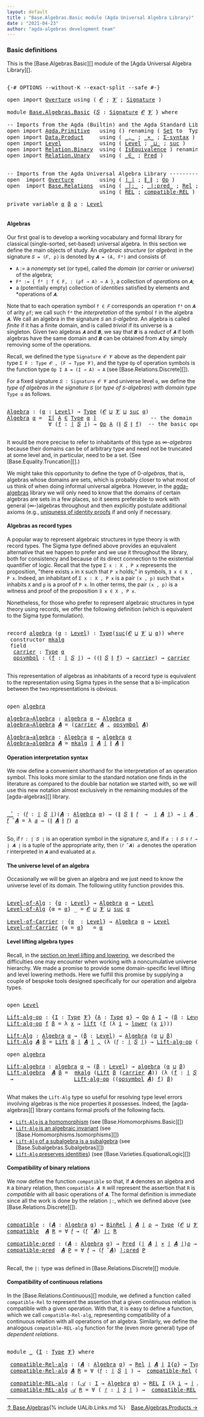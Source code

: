 ```yaml
---
layout: default
title : "Base.Algebras.Basic module (Agda Universal Algebra Library)"
date : "2021-04-23"
author: "agda-algebras development team"
---
```


### <a id="basic-definitions">Basic definitions</a>

This is the [Base.Algebras.Basic][] module of the [Agda Universal Algebra Library][].

<pre class="Agda">

<a id="311" class="Symbol">{-#</a> <a id="315" class="Keyword">OPTIONS</a> <a id="323" class="Pragma">--without-K</a> <a id="335" class="Pragma">--exact-split</a> <a id="349" class="Pragma">--safe</a> <a id="356" class="Symbol">#-}</a>

<a id="361" class="Keyword">open</a> <a id="366" class="Keyword">import</a> <a id="373" href="Overture.html" class="Module">Overture</a> <a id="382" class="Keyword">using</a> <a id="388" class="Symbol">(</a> <a id="390" href="Overture.Signatures.html#648" class="Generalizable">𝓞</a> <a id="392" class="Symbol">;</a> <a id="394" href="Overture.Signatures.html#650" class="Generalizable">𝓥</a> <a id="396" class="Symbol">;</a> <a id="398" href="Overture.Signatures.html#3291" class="Function">Signature</a> <a id="408" class="Symbol">)</a>

<a id="411" class="Keyword">module</a> <a id="418" href="Base.Algebras.Basic.html" class="Module">Base.Algebras.Basic</a> <a id="438" class="Symbol">{</a><a id="439" href="Base.Algebras.Basic.html#439" class="Bound">𝑆</a> <a id="441" class="Symbol">:</a> <a id="443" href="Overture.Signatures.html#3291" class="Function">Signature</a> <a id="453" href="Overture.Signatures.html#648" class="Generalizable">𝓞</a> <a id="455" href="Overture.Signatures.html#650" class="Generalizable">𝓥</a> <a id="457" class="Symbol">}</a> <a id="459" class="Keyword">where</a>

<a id="466" class="Comment">-- Imports from the Agda (Builtin) and the Agda Standard Library --------------</a>
<a id="546" class="Keyword">open</a> <a id="551" class="Keyword">import</a> <a id="558" href="Agda.Primitive.html" class="Module">Agda.Primitive</a>   <a id="575" class="Keyword">using</a> <a id="581" class="Symbol">()</a> <a id="584" class="Keyword">renaming</a> <a id="593" class="Symbol">(</a> <a id="595" href="Agda.Primitive.html#326" class="Primitive">Set</a> <a id="599" class="Symbol">to</a>  <a id="603" class="Primitive">Type</a> <a id="608" class="Symbol">;</a> <a id="610" href="Agda.Primitive.html#764" class="Primitive">lzero</a> <a id="616" class="Symbol">to</a> <a id="619" class="Primitive">ℓ₀</a> <a id="622" class="Symbol">)</a>
<a id="624" class="Keyword">open</a> <a id="629" class="Keyword">import</a> <a id="636" href="Data.Product.html" class="Module">Data.Product</a>     <a id="653" class="Keyword">using</a> <a id="659" class="Symbol">(</a> <a id="661" href="Agda.Builtin.Sigma.html#236" class="InductiveConstructor Operator">_,_</a> <a id="665" class="Symbol">;</a> <a id="667" href="Data.Product.html#1167" class="Function Operator">_×_</a> <a id="671" class="Symbol">;</a> <a id="673" href="Data.Product.html#916" class="Function">Σ-syntax</a> <a id="682" class="Symbol">)</a>
<a id="684" class="Keyword">open</a> <a id="689" class="Keyword">import</a> <a id="696" href="Level.html" class="Module">Level</a>            <a id="713" class="Keyword">using</a> <a id="719" class="Symbol">(</a> <a id="721" href="Agda.Primitive.html#597" class="Postulate">Level</a> <a id="727" class="Symbol">;</a> <a id="729" href="Agda.Primitive.html#810" class="Primitive Operator">_⊔_</a> <a id="733" class="Symbol">;</a> <a id="735" href="Agda.Primitive.html#780" class="Primitive">suc</a> <a id="739" class="Symbol">)</a>
<a id="741" class="Keyword">open</a> <a id="746" class="Keyword">import</a> <a id="753" href="Relation.Binary.html" class="Module">Relation.Binary</a>  <a id="770" class="Keyword">using</a> <a id="776" class="Symbol">(</a> <a id="778" href="Relation.Binary.Structures.html#1522" class="Record">IsEquivalence</a> <a id="792" class="Symbol">)</a> <a id="794" class="Keyword">renaming</a> <a id="803" class="Symbol">(</a> <a id="805" href="Relation.Binary.Core.html#882" class="Function">Rel</a> <a id="809" class="Symbol">to</a> <a id="812" class="Function">BinRel</a> <a id="819" class="Symbol">)</a>
<a id="821" class="Keyword">open</a> <a id="826" class="Keyword">import</a> <a id="833" href="Relation.Unary.html" class="Module">Relation.Unary</a>   <a id="850" class="Keyword">using</a> <a id="856" class="Symbol">(</a> <a id="858" href="Relation.Unary.html#1523" class="Function Operator">_∈_</a> <a id="862" class="Symbol">;</a> <a id="864" href="Relation.Unary.html#1101" class="Function">Pred</a> <a id="869" class="Symbol">)</a>


<a id="873" class="Comment">-- Imports from the Agda Universal Algebra Library ----------------------------</a>
<a id="953" class="Keyword">open</a>  <a id="959" class="Keyword">import</a> <a id="966" href="Overture.html" class="Module">Overture</a>        <a id="982" class="Keyword">using</a> <a id="988" class="Symbol">(</a> <a id="990" href="Overture.Basic.html#4326" class="Function Operator">∣_∣</a> <a id="994" class="Symbol">;</a> <a id="996" href="Overture.Basic.html#4364" class="Function Operator">∥_∥</a> <a id="1000" class="Symbol">;</a> <a id="1002" href="Overture.Operations.html#1235" class="Function">Op</a> <a id="1005" class="Symbol">)</a>
<a id="1007" class="Keyword">open</a>  <a id="1013" class="Keyword">import</a> <a id="1020" href="Base.Relations.html" class="Module">Base.Relations</a>  <a id="1036" class="Keyword">using</a> <a id="1042" class="Symbol">(</a> <a id="1044" href="Base.Relations.Discrete.html#6749" class="Function Operator">_|:_</a> <a id="1049" class="Symbol">;</a> <a id="1051" href="Base.Relations.Discrete.html#7065" class="Function Operator">_|:pred_</a> <a id="1060" class="Symbol">;</a> <a id="1062" href="Base.Relations.Continuous.html#4452" class="Function">Rel</a> <a id="1066" class="Symbol">;</a> <a id="1068" href="Base.Relations.Continuous.html#5599" class="Function">compatible-Rel</a> <a id="1083" class="Symbol">)</a>
                             <a id="1114" class="Keyword">using</a> <a id="1120" class="Symbol">(</a> <a id="1122" href="Base.Relations.Continuous.html#4769" class="Function">REL</a> <a id="1126" class="Symbol">;</a> <a id="1128" href="Base.Relations.Continuous.html#6313" class="Function">compatible-REL</a> <a id="1143" class="Symbol">)</a>

<a id="1146" class="Keyword">private</a> <a id="1154" class="Keyword">variable</a> <a id="1163" href="Base.Algebras.Basic.html#1163" class="Generalizable">α</a> <a id="1165" href="Base.Algebras.Basic.html#1165" class="Generalizable">β</a> <a id="1167" href="Base.Algebras.Basic.html#1167" class="Generalizable">ρ</a> <a id="1169" class="Symbol">:</a> <a id="1171" href="Agda.Primitive.html#597" class="Postulate">Level</a>

</pre>


#### <a id="algebras">Algebras</a>

Our first goal is to develop a working vocabulary and formal library for classical
(single-sorted, set-based) universal algebra.  In this section we define the main
objects of study.  An *algebraic structure* (or *algebra*) in the signature
`𝑆 = (𝐹, ρ)` is denoted by `𝑨 = (A, Fᴬ)` and consists of

*  `A` := a *nonempty* set (or type), called the *domain* (or *carrier* or
   *universe*) of the algebra;
*  `Fᴬ := { fᴬ ∣ f ∈ F, : (ρf → A) → A }`, a collection of *operations* on `𝑨`;
*  a (potentially empty) collection of *identities* satisfied by elements and
   *operations of `𝑨`.

Note that to each operation symbol `f ∈ 𝐹` corresponds an operation
`fᴬ` on `𝑨` of arity `ρf`; we call such `fᴬ` the *interpretation* of the symbol
`f` in the algebra `𝑨`. We call an algebra in the signature `𝑆` an `𝑆`-*algebra*.
An algebra is called *finite* if it has a finite domain, and is called *trivial*
if its universe is a singleton.  Given two algebras `𝑨` and `𝑩`, we say that `𝑩`
is a *reduct* of `𝑨` if both algebras have the same domain and `𝑩` can be obtained
from `𝑨` by simply removing some of the operations.

Recall, we defined the type `Signature 𝓞 𝓥` above as the dependent pair type
`Σ F ꞉ Type 𝓞 , (F → Type 𝓥)`, and the type `Op` of operation symbols is the
function type `Op I A = (I → A) → A` (see [Base.Relations.Discrete][]).

For a fixed signature `𝑆 : Signature 𝓞 𝓥` and universe level `α`, we define the
*type of algebras in the signature* `𝑆` (or *type of* `𝑆`-*algebras*) *with domain
type* `Type α` as follows.

<pre class="Agda">

<a id="Algebra"></a><a id="2774" href="Base.Algebras.Basic.html#2774" class="Function">Algebra</a> <a id="2782" class="Symbol">:</a> <a id="2784" class="Symbol">(</a><a id="2785" href="Base.Algebras.Basic.html#2785" class="Bound">α</a> <a id="2787" class="Symbol">:</a> <a id="2789" href="Agda.Primitive.html#597" class="Postulate">Level</a><a id="2794" class="Symbol">)</a> <a id="2796" class="Symbol">→</a> <a id="2798" href="Base.Algebras.Basic.html#603" class="Primitive">Type</a> <a id="2803" class="Symbol">(</a><a id="2804" href="Base.Algebras.Basic.html#453" class="Bound">𝓞</a> <a id="2806" href="Agda.Primitive.html#810" class="Primitive Operator">⊔</a> <a id="2808" href="Base.Algebras.Basic.html#455" class="Bound">𝓥</a> <a id="2810" href="Agda.Primitive.html#810" class="Primitive Operator">⊔</a> <a id="2812" href="Agda.Primitive.html#780" class="Primitive">suc</a> <a id="2816" href="Base.Algebras.Basic.html#2785" class="Bound">α</a><a id="2817" class="Symbol">)</a>
<a id="2819" href="Base.Algebras.Basic.html#2774" class="Function">Algebra</a> <a id="2827" href="Base.Algebras.Basic.html#2827" class="Bound">α</a> <a id="2829" class="Symbol">=</a>  <a id="2832" href="Data.Product.html#916" class="Function">Σ[</a> <a id="2835" href="Base.Algebras.Basic.html#2835" class="Bound">A</a> <a id="2837" href="Data.Product.html#916" class="Function">∈</a> <a id="2839" href="Base.Algebras.Basic.html#603" class="Primitive">Type</a> <a id="2844" href="Base.Algebras.Basic.html#2827" class="Bound">α</a> <a id="2846" href="Data.Product.html#916" class="Function">]</a>                 <a id="2864" class="Comment">-- the domain</a>
             <a id="2891" class="Symbol">∀</a> <a id="2893" class="Symbol">(</a><a id="2894" href="Base.Algebras.Basic.html#2894" class="Bound">f</a> <a id="2896" class="Symbol">:</a> <a id="2898" href="Overture.Basic.html#4326" class="Function Operator">∣</a> <a id="2900" href="Base.Algebras.Basic.html#439" class="Bound">𝑆</a> <a id="2902" href="Overture.Basic.html#4326" class="Function Operator">∣</a><a id="2903" class="Symbol">)</a> <a id="2905" class="Symbol">→</a> <a id="2907" href="Overture.Operations.html#1235" class="Function">Op</a> <a id="2910" href="Base.Algebras.Basic.html#2835" class="Bound">A</a> <a id="2912" class="Symbol">(</a><a id="2913" href="Overture.Basic.html#4364" class="Function Operator">∥</a> <a id="2915" href="Base.Algebras.Basic.html#439" class="Bound">𝑆</a> <a id="2917" href="Overture.Basic.html#4364" class="Function Operator">∥</a> <a id="2919" href="Base.Algebras.Basic.html#2894" class="Bound">f</a><a id="2920" class="Symbol">)</a>  <a id="2923" class="Comment">-- the basic operations</a>

</pre>

It would be more precise to refer to inhabitants of this type as ∞-*algebras*
because their domains can be of arbitrary type and need not be truncated at some
level and, in particular, need to be a set. (See [Base.Equality.Truncation][].)

We might take this opportunity to define the type of 0-*algebras*, that is,
algebras whose domains are sets, which is probably closer to what most of us think
of when doing informal universal algebra.  However, in the
[agda-algebras](https://github.com/ualib/agda-algebras) library we will only need
to know that the domains of certain algebras are sets in a few places, so it seems
preferable to work with general (∞-)algebras throughout and then explicitly
postulate additional axioms (e.g., [uniquness of identity
proofs](https://ualib.github.io/agda-algebras/Equality.Truncation.html#uniqueness-of-identity-proofs)
if and only if necessary.


#### <a id="algebras-as-record-types">Algebras as record types</a>

A popular way to represent algebraic structures in type theory is with record
types.  The Sigma type defined above provides an equivalent alternative that we
happen to prefer and we use it throughout the library, both for consistency and
because of its direct connection to the existential quantifier of logic. Recall
that the type `Σ x ꞉ X , P x` represents the proposition, "there exists `x` in `X`
such that `P x` holds;" in symbols, `∃ x ∈ X , P x`.  Indeed, an inhabitant of `Σ
x ꞉ X , P x` is a pair `(x , p)` such that `x` inhabits `X` and `p` is a proof of
`P x`. In other terms, the pair `(x , p)` is a witness and proof of the
proposition `∃ x ∈ X , P x`.

Nonetheless, for those who prefer to represent algebraic structures in type theory
using records, we offer the following definition (which is equivalent to the Sigma
type formulation).

<pre class="Agda">

<a id="4782" class="Keyword">record</a> <a id="algebra"></a><a id="4789" href="Base.Algebras.Basic.html#4789" class="Record">algebra</a> <a id="4797" class="Symbol">(</a><a id="4798" href="Base.Algebras.Basic.html#4798" class="Bound">α</a> <a id="4800" class="Symbol">:</a> <a id="4802" href="Agda.Primitive.html#597" class="Postulate">Level</a><a id="4807" class="Symbol">)</a> <a id="4809" class="Symbol">:</a> <a id="4811" href="Base.Algebras.Basic.html#603" class="Primitive">Type</a><a id="4815" class="Symbol">(</a><a id="4816" href="Agda.Primitive.html#780" class="Primitive">suc</a><a id="4819" class="Symbol">(</a><a id="4820" href="Base.Algebras.Basic.html#453" class="Bound">𝓞</a> <a id="4822" href="Agda.Primitive.html#810" class="Primitive Operator">⊔</a> <a id="4824" href="Base.Algebras.Basic.html#455" class="Bound">𝓥</a> <a id="4826" href="Agda.Primitive.html#810" class="Primitive Operator">⊔</a> <a id="4828" href="Base.Algebras.Basic.html#4798" class="Bound">α</a><a id="4829" class="Symbol">))</a> <a id="4832" class="Keyword">where</a>
 <a id="4839" class="Keyword">constructor</a> <a id="mkalg"></a><a id="4851" href="Base.Algebras.Basic.html#4851" class="InductiveConstructor">mkalg</a>
 <a id="4858" class="Keyword">field</a>
  <a id="algebra.carrier"></a><a id="4866" href="Base.Algebras.Basic.html#4866" class="Field">carrier</a> <a id="4874" class="Symbol">:</a> <a id="4876" href="Base.Algebras.Basic.html#603" class="Primitive">Type</a> <a id="4881" href="Base.Algebras.Basic.html#4798" class="Bound">α</a>
  <a id="algebra.opsymbol"></a><a id="4885" href="Base.Algebras.Basic.html#4885" class="Field">opsymbol</a> <a id="4894" class="Symbol">:</a> <a id="4896" class="Symbol">(</a><a id="4897" href="Base.Algebras.Basic.html#4897" class="Bound">f</a> <a id="4899" class="Symbol">:</a> <a id="4901" href="Overture.Basic.html#4326" class="Function Operator">∣</a> <a id="4903" href="Base.Algebras.Basic.html#439" class="Bound">𝑆</a> <a id="4905" href="Overture.Basic.html#4326" class="Function Operator">∣</a><a id="4906" class="Symbol">)</a> <a id="4908" class="Symbol">→</a> <a id="4910" class="Symbol">((</a><a id="4912" href="Overture.Basic.html#4364" class="Function Operator">∥</a> <a id="4914" href="Base.Algebras.Basic.html#439" class="Bound">𝑆</a> <a id="4916" href="Overture.Basic.html#4364" class="Function Operator">∥</a> <a id="4918" href="Base.Algebras.Basic.html#4897" class="Bound">f</a><a id="4919" class="Symbol">)</a> <a id="4921" class="Symbol">→</a> <a id="4923" href="Base.Algebras.Basic.html#4866" class="Field">carrier</a><a id="4930" class="Symbol">)</a> <a id="4932" class="Symbol">→</a> <a id="4934" href="Base.Algebras.Basic.html#4866" class="Field">carrier</a>

</pre>

This representation of algebras as inhabitants of a record type is equivalent to
the representation using Sigma types in the sense that a bi-implication between
the two representations is obvious.

<pre class="Agda">

<a id="5167" class="Keyword">open</a> <a id="5172" href="Base.Algebras.Basic.html#4789" class="Module">algebra</a>

<a id="algebra→Algebra"></a><a id="5181" href="Base.Algebras.Basic.html#5181" class="Function">algebra→Algebra</a> <a id="5197" class="Symbol">:</a> <a id="5199" href="Base.Algebras.Basic.html#4789" class="Record">algebra</a> <a id="5207" href="Base.Algebras.Basic.html#1163" class="Generalizable">α</a> <a id="5209" class="Symbol">→</a> <a id="5211" href="Base.Algebras.Basic.html#2774" class="Function">Algebra</a> <a id="5219" href="Base.Algebras.Basic.html#1163" class="Generalizable">α</a>
<a id="5221" href="Base.Algebras.Basic.html#5181" class="Function">algebra→Algebra</a> <a id="5237" href="Base.Algebras.Basic.html#5237" class="Bound">𝑨</a> <a id="5239" class="Symbol">=</a> <a id="5241" class="Symbol">(</a><a id="5242" href="Base.Algebras.Basic.html#4866" class="Field">carrier</a> <a id="5250" href="Base.Algebras.Basic.html#5237" class="Bound">𝑨</a> <a id="5252" href="Agda.Builtin.Sigma.html#236" class="InductiveConstructor Operator">,</a> <a id="5254" href="Base.Algebras.Basic.html#4885" class="Field">opsymbol</a> <a id="5263" href="Base.Algebras.Basic.html#5237" class="Bound">𝑨</a><a id="5264" class="Symbol">)</a>

<a id="Algebra→algebra"></a><a id="5267" href="Base.Algebras.Basic.html#5267" class="Function">Algebra→algebra</a> <a id="5283" class="Symbol">:</a> <a id="5285" href="Base.Algebras.Basic.html#2774" class="Function">Algebra</a> <a id="5293" href="Base.Algebras.Basic.html#1163" class="Generalizable">α</a> <a id="5295" class="Symbol">→</a> <a id="5297" href="Base.Algebras.Basic.html#4789" class="Record">algebra</a> <a id="5305" href="Base.Algebras.Basic.html#1163" class="Generalizable">α</a>
<a id="5307" href="Base.Algebras.Basic.html#5267" class="Function">Algebra→algebra</a> <a id="5323" href="Base.Algebras.Basic.html#5323" class="Bound">𝑨</a> <a id="5325" class="Symbol">=</a> <a id="5327" href="Base.Algebras.Basic.html#4851" class="InductiveConstructor">mkalg</a> <a id="5333" href="Overture.Basic.html#4326" class="Function Operator">∣</a> <a id="5335" href="Base.Algebras.Basic.html#5323" class="Bound">𝑨</a> <a id="5337" href="Overture.Basic.html#4326" class="Function Operator">∣</a> <a id="5339" href="Overture.Basic.html#4364" class="Function Operator">∥</a> <a id="5341" href="Base.Algebras.Basic.html#5323" class="Bound">𝑨</a> <a id="5343" href="Overture.Basic.html#4364" class="Function Operator">∥</a>
</pre>


#### <a id="operation-interpretation-syntax">Operation interpretation syntax</a>

We now define a convenient shorthand for the interpretation of an operation symbol.
This looks more similar to the standard notation one finds in the literature as
compared to the double bar notation we started with, so we will use this new notation
almost exclusively in the remaining modules of the [agda-algebras][] library.

<pre class="Agda">

<a id="_̂_"></a><a id="5783" href="Base.Algebras.Basic.html#5783" class="Function Operator">_̂_</a> <a id="5787" class="Symbol">:</a> <a id="5789" class="Symbol">(</a><a id="5790" href="Base.Algebras.Basic.html#5790" class="Bound">𝑓</a> <a id="5792" class="Symbol">:</a> <a id="5794" href="Overture.Basic.html#4326" class="Function Operator">∣</a> <a id="5796" href="Base.Algebras.Basic.html#439" class="Bound">𝑆</a> <a id="5798" href="Overture.Basic.html#4326" class="Function Operator">∣</a><a id="5799" class="Symbol">)(</a><a id="5801" href="Base.Algebras.Basic.html#5801" class="Bound">𝑨</a> <a id="5803" class="Symbol">:</a> <a id="5805" href="Base.Algebras.Basic.html#2774" class="Function">Algebra</a> <a id="5813" href="Base.Algebras.Basic.html#1163" class="Generalizable">α</a><a id="5814" class="Symbol">)</a> <a id="5816" class="Symbol">→</a> <a id="5818" class="Symbol">(</a><a id="5819" href="Overture.Basic.html#4364" class="Function Operator">∥</a> <a id="5821" href="Base.Algebras.Basic.html#439" class="Bound">𝑆</a> <a id="5823" href="Overture.Basic.html#4364" class="Function Operator">∥</a> <a id="5825" href="Base.Algebras.Basic.html#5790" class="Bound">𝑓</a>  <a id="5828" class="Symbol">→</a>  <a id="5831" href="Overture.Basic.html#4326" class="Function Operator">∣</a> <a id="5833" href="Base.Algebras.Basic.html#5801" class="Bound">𝑨</a> <a id="5835" href="Overture.Basic.html#4326" class="Function Operator">∣</a><a id="5836" class="Symbol">)</a> <a id="5838" class="Symbol">→</a> <a id="5840" href="Overture.Basic.html#4326" class="Function Operator">∣</a> <a id="5842" href="Base.Algebras.Basic.html#5801" class="Bound">𝑨</a> <a id="5844" href="Overture.Basic.html#4326" class="Function Operator">∣</a>
<a id="5846" href="Base.Algebras.Basic.html#5846" class="Bound">𝑓</a> <a id="5848" href="Base.Algebras.Basic.html#5783" class="Function Operator">̂</a> <a id="5850" href="Base.Algebras.Basic.html#5850" class="Bound">𝑨</a> <a id="5852" class="Symbol">=</a> <a id="5854" class="Symbol">λ</a> <a id="5856" href="Base.Algebras.Basic.html#5856" class="Bound">𝑎</a> <a id="5858" class="Symbol">→</a> <a id="5860" class="Symbol">(</a><a id="5861" href="Overture.Basic.html#4364" class="Function Operator">∥</a> <a id="5863" href="Base.Algebras.Basic.html#5850" class="Bound">𝑨</a> <a id="5865" href="Overture.Basic.html#4364" class="Function Operator">∥</a> <a id="5867" href="Base.Algebras.Basic.html#5846" class="Bound">𝑓</a><a id="5868" class="Symbol">)</a> <a id="5870" href="Base.Algebras.Basic.html#5856" class="Bound">𝑎</a>

</pre>

So, if `𝑓 : ∣ 𝑆 ∣` is an operation symbol in the signature `𝑆`, and if
`𝑎 : ∥ 𝑆 ∥ 𝑓 → ∣ 𝑨 ∣` is a tuple of the appropriate arity, then `(𝑓 ̂ 𝑨) 𝑎`
denotes the operation `𝑓` interpreted in `𝑨` and evaluated at `𝑎`.

#### <a id="the-universe-level-of-an-algebra">The universe level of an algebra</a>

Occasionally we will be given an algebra and we just need to know the universe
level of its domain. The following utility function provides this.

<pre class="Agda">

<a id="Level-of-Alg"></a><a id="6345" href="Base.Algebras.Basic.html#6345" class="Function">Level-of-Alg</a> <a id="6358" class="Symbol">:</a> <a id="6360" class="Symbol">{</a><a id="6361" href="Base.Algebras.Basic.html#6361" class="Bound">α</a> <a id="6363" class="Symbol">:</a> <a id="6365" href="Agda.Primitive.html#597" class="Postulate">Level</a><a id="6370" class="Symbol">}</a> <a id="6372" class="Symbol">→</a> <a id="6374" href="Base.Algebras.Basic.html#2774" class="Function">Algebra</a> <a id="6382" href="Base.Algebras.Basic.html#6361" class="Bound">α</a> <a id="6384" class="Symbol">→</a> <a id="6386" href="Agda.Primitive.html#597" class="Postulate">Level</a>
<a id="6392" href="Base.Algebras.Basic.html#6345" class="Function">Level-of-Alg</a> <a id="6405" class="Symbol">{</a><a id="6406" class="Argument">α</a> <a id="6408" class="Symbol">=</a> <a id="6410" href="Base.Algebras.Basic.html#6410" class="Bound">α</a><a id="6411" class="Symbol">}</a> <a id="6413" class="Symbol">_</a> <a id="6415" class="Symbol">=</a> <a id="6417" href="Base.Algebras.Basic.html#453" class="Bound">𝓞</a> <a id="6419" href="Agda.Primitive.html#810" class="Primitive Operator">⊔</a> <a id="6421" href="Base.Algebras.Basic.html#455" class="Bound">𝓥</a> <a id="6423" href="Agda.Primitive.html#810" class="Primitive Operator">⊔</a> <a id="6425" href="Agda.Primitive.html#780" class="Primitive">suc</a> <a id="6429" href="Base.Algebras.Basic.html#6410" class="Bound">α</a>

<a id="Level-of-Carrier"></a><a id="6432" href="Base.Algebras.Basic.html#6432" class="Function">Level-of-Carrier</a> <a id="6449" class="Symbol">:</a> <a id="6451" class="Symbol">{</a><a id="6452" href="Base.Algebras.Basic.html#6452" class="Bound">α</a>  <a id="6455" class="Symbol">:</a> <a id="6457" href="Agda.Primitive.html#597" class="Postulate">Level</a><a id="6462" class="Symbol">}</a> <a id="6464" class="Symbol">→</a> <a id="6466" href="Base.Algebras.Basic.html#2774" class="Function">Algebra</a> <a id="6474" href="Base.Algebras.Basic.html#6452" class="Bound">α</a> <a id="6476" class="Symbol">→</a> <a id="6478" href="Agda.Primitive.html#597" class="Postulate">Level</a>
<a id="6484" href="Base.Algebras.Basic.html#6432" class="Function">Level-of-Carrier</a> <a id="6501" class="Symbol">{</a><a id="6502" class="Argument">α</a> <a id="6504" class="Symbol">=</a> <a id="6506" href="Base.Algebras.Basic.html#6506" class="Bound">α</a><a id="6507" class="Symbol">}</a> <a id="6509" class="Symbol">_</a> <a id="6511" class="Symbol">=</a> <a id="6513" href="Base.Algebras.Basic.html#6506" class="Bound">α</a>
</pre>


#### <a id="lifts-of-algebras">Level lifting algebra types</a>

Recall, in the [section on level lifting and
lowering](Functions.Lifts.html#level-lifting-and-lowering), we described the
difficulties one may encounter when working with a noncumulative universe
hierarchy. We made a promise to provide some domain-specific level lifting and
level lowering methods. Here we fulfill this promise by supplying a couple of
bespoke tools designed specifically for our operation and algebra types.

<pre class="Agda">

<a id="7033" class="Keyword">open</a> <a id="7038" href="Level.html" class="Module">Level</a>

<a id="Lift-alg-op"></a><a id="7045" href="Base.Algebras.Basic.html#7045" class="Function">Lift-alg-op</a> <a id="7057" class="Symbol">:</a> <a id="7059" class="Symbol">{</a><a id="7060" href="Base.Algebras.Basic.html#7060" class="Bound">I</a> <a id="7062" class="Symbol">:</a> <a id="7064" href="Base.Algebras.Basic.html#603" class="Primitive">Type</a> <a id="7069" href="Base.Algebras.Basic.html#455" class="Bound">𝓥</a><a id="7070" class="Symbol">}</a> <a id="7072" class="Symbol">{</a><a id="7073" href="Base.Algebras.Basic.html#7073" class="Bound">A</a> <a id="7075" class="Symbol">:</a> <a id="7077" href="Base.Algebras.Basic.html#603" class="Primitive">Type</a> <a id="7082" href="Base.Algebras.Basic.html#1163" class="Generalizable">α</a><a id="7083" class="Symbol">}</a> <a id="7085" class="Symbol">→</a> <a id="7087" href="Overture.Operations.html#1235" class="Function">Op</a> <a id="7090" href="Base.Algebras.Basic.html#7073" class="Bound">A</a> <a id="7092" href="Base.Algebras.Basic.html#7060" class="Bound">I</a> <a id="7094" class="Symbol">→</a> <a id="7096" class="Symbol">(</a><a id="7097" href="Base.Algebras.Basic.html#7097" class="Bound">β</a> <a id="7099" class="Symbol">:</a> <a id="7101" href="Agda.Primitive.html#597" class="Postulate">Level</a><a id="7106" class="Symbol">)</a> <a id="7108" class="Symbol">→</a> <a id="7110" href="Overture.Operations.html#1235" class="Function">Op</a> <a id="7113" class="Symbol">(</a><a id="7114" href="Level.html#400" class="Record">Lift</a> <a id="7119" href="Base.Algebras.Basic.html#7097" class="Bound">β</a> <a id="7121" href="Base.Algebras.Basic.html#7073" class="Bound">A</a><a id="7122" class="Symbol">)</a> <a id="7124" href="Base.Algebras.Basic.html#7060" class="Bound">I</a>
<a id="7126" href="Base.Algebras.Basic.html#7045" class="Function">Lift-alg-op</a> <a id="7138" href="Base.Algebras.Basic.html#7138" class="Bound">f</a> <a id="7140" href="Base.Algebras.Basic.html#7140" class="Bound">β</a> <a id="7142" class="Symbol">=</a> <a id="7144" class="Symbol">λ</a> <a id="7146" href="Base.Algebras.Basic.html#7146" class="Bound">x</a> <a id="7148" class="Symbol">→</a> <a id="7150" href="Level.html#457" class="InductiveConstructor">lift</a> <a id="7155" class="Symbol">(</a><a id="7156" href="Base.Algebras.Basic.html#7138" class="Bound">f</a> <a id="7158" class="Symbol">(λ</a> <a id="7161" href="Base.Algebras.Basic.html#7161" class="Bound">i</a> <a id="7163" class="Symbol">→</a> <a id="7165" href="Level.html#470" class="Field">lower</a> <a id="7171" class="Symbol">(</a><a id="7172" href="Base.Algebras.Basic.html#7146" class="Bound">x</a> <a id="7174" href="Base.Algebras.Basic.html#7161" class="Bound">i</a><a id="7175" class="Symbol">)))</a>

<a id="Lift-Alg"></a><a id="7180" href="Base.Algebras.Basic.html#7180" class="Function">Lift-Alg</a> <a id="7189" class="Symbol">:</a> <a id="7191" href="Base.Algebras.Basic.html#2774" class="Function">Algebra</a> <a id="7199" href="Base.Algebras.Basic.html#1163" class="Generalizable">α</a> <a id="7201" class="Symbol">→</a> <a id="7203" class="Symbol">(</a><a id="7204" href="Base.Algebras.Basic.html#7204" class="Bound">β</a> <a id="7206" class="Symbol">:</a> <a id="7208" href="Agda.Primitive.html#597" class="Postulate">Level</a><a id="7213" class="Symbol">)</a> <a id="7215" class="Symbol">→</a> <a id="7217" href="Base.Algebras.Basic.html#2774" class="Function">Algebra</a> <a id="7225" class="Symbol">(</a><a id="7226" href="Base.Algebras.Basic.html#1163" class="Generalizable">α</a> <a id="7228" href="Agda.Primitive.html#810" class="Primitive Operator">⊔</a> <a id="7230" href="Base.Algebras.Basic.html#7204" class="Bound">β</a><a id="7231" class="Symbol">)</a>
<a id="7233" href="Base.Algebras.Basic.html#7180" class="Function">Lift-Alg</a> <a id="7242" href="Base.Algebras.Basic.html#7242" class="Bound">𝑨</a> <a id="7244" href="Base.Algebras.Basic.html#7244" class="Bound">β</a> <a id="7246" class="Symbol">=</a> <a id="7248" href="Level.html#400" class="Record">Lift</a> <a id="7253" href="Base.Algebras.Basic.html#7244" class="Bound">β</a> <a id="7255" href="Overture.Basic.html#4326" class="Function Operator">∣</a> <a id="7257" href="Base.Algebras.Basic.html#7242" class="Bound">𝑨</a> <a id="7259" href="Overture.Basic.html#4326" class="Function Operator">∣</a> <a id="7261" href="Agda.Builtin.Sigma.html#236" class="InductiveConstructor Operator">,</a> <a id="7263" class="Symbol">(λ</a> <a id="7266" class="Symbol">(</a><a id="7267" href="Base.Algebras.Basic.html#7267" class="Bound">𝑓</a> <a id="7269" class="Symbol">:</a> <a id="7271" href="Overture.Basic.html#4326" class="Function Operator">∣</a> <a id="7273" href="Base.Algebras.Basic.html#439" class="Bound">𝑆</a> <a id="7275" href="Overture.Basic.html#4326" class="Function Operator">∣</a><a id="7276" class="Symbol">)</a> <a id="7278" class="Symbol">→</a> <a id="7280" href="Base.Algebras.Basic.html#7045" class="Function">Lift-alg-op</a> <a id="7292" class="Symbol">(</a><a id="7293" href="Base.Algebras.Basic.html#7267" class="Bound">𝑓</a> <a id="7295" href="Base.Algebras.Basic.html#5783" class="Function Operator">̂</a> <a id="7297" href="Base.Algebras.Basic.html#7242" class="Bound">𝑨</a><a id="7298" class="Symbol">)</a> <a id="7300" href="Base.Algebras.Basic.html#7244" class="Bound">β</a><a id="7301" class="Symbol">)</a>

<a id="7304" class="Keyword">open</a> <a id="7309" href="Base.Algebras.Basic.html#4789" class="Module">algebra</a>

<a id="Lift-algebra"></a><a id="7318" href="Base.Algebras.Basic.html#7318" class="Function">Lift-algebra</a> <a id="7331" class="Symbol">:</a> <a id="7333" href="Base.Algebras.Basic.html#4789" class="Record">algebra</a> <a id="7341" href="Base.Algebras.Basic.html#1163" class="Generalizable">α</a> <a id="7343" class="Symbol">→</a> <a id="7345" class="Symbol">(</a><a id="7346" href="Base.Algebras.Basic.html#7346" class="Bound">β</a> <a id="7348" class="Symbol">:</a> <a id="7350" href="Agda.Primitive.html#597" class="Postulate">Level</a><a id="7355" class="Symbol">)</a> <a id="7357" class="Symbol">→</a> <a id="7359" href="Base.Algebras.Basic.html#4789" class="Record">algebra</a> <a id="7367" class="Symbol">(</a><a id="7368" href="Base.Algebras.Basic.html#1163" class="Generalizable">α</a> <a id="7370" href="Agda.Primitive.html#810" class="Primitive Operator">⊔</a> <a id="7372" href="Base.Algebras.Basic.html#7346" class="Bound">β</a><a id="7373" class="Symbol">)</a>
<a id="7375" href="Base.Algebras.Basic.html#7318" class="Function">Lift-algebra</a>  <a id="7389" href="Base.Algebras.Basic.html#7389" class="Bound">𝑨</a> <a id="7391" href="Base.Algebras.Basic.html#7391" class="Bound">β</a> <a id="7393" class="Symbol">=</a>  <a id="7396" href="Base.Algebras.Basic.html#4851" class="InductiveConstructor">mkalg</a> <a id="7402" class="Symbol">(</a><a id="7403" href="Level.html#400" class="Record">Lift</a> <a id="7408" href="Base.Algebras.Basic.html#7391" class="Bound">β</a> <a id="7410" class="Symbol">(</a><a id="7411" href="Base.Algebras.Basic.html#4866" class="Field">carrier</a> <a id="7419" href="Base.Algebras.Basic.html#7389" class="Bound">𝑨</a><a id="7420" class="Symbol">))</a> <a id="7423" class="Symbol">(λ</a> <a id="7426" class="Symbol">(</a><a id="7427" href="Base.Algebras.Basic.html#7427" class="Bound">f</a> <a id="7429" class="Symbol">:</a> <a id="7431" href="Overture.Basic.html#4326" class="Function Operator">∣</a> <a id="7433" href="Base.Algebras.Basic.html#439" class="Bound">𝑆</a> <a id="7435" href="Overture.Basic.html#4326" class="Function Operator">∣</a><a id="7436" class="Symbol">)</a>
 <a id="7439" class="Symbol">→</a>                   <a id="7459" href="Base.Algebras.Basic.html#7045" class="Function">Lift-alg-op</a> <a id="7471" class="Symbol">((</a><a id="7473" href="Base.Algebras.Basic.html#4885" class="Field">opsymbol</a> <a id="7482" href="Base.Algebras.Basic.html#7389" class="Bound">𝑨</a><a id="7483" class="Symbol">)</a> <a id="7485" href="Base.Algebras.Basic.html#7427" class="Bound">f</a><a id="7486" class="Symbol">)</a> <a id="7488" href="Base.Algebras.Basic.html#7391" class="Bound">β</a><a id="7489" class="Symbol">)</a>

</pre>

What makes the `Lift-Alg` type so useful for resolving type level errors involving
algebras is the nice properties it possesses.  Indeed, the [agda-algebras][]
library contains formal proofs of the following facts.

+  [`Lift-Alg` is a homomorphism](Base.Homomorphisms.Basic.html#exmples-of-homomorphisms)
   (see [Base.Homomorphisms.Basic][])
+  [`Lift-Alg` is an algebraic invariant](Base.Homomorphisms.Isomorphisms.html#lift-is-an-algebraic-invariant")
   (see [Base.Homomorphisms.Isomorphisms][])
+  [`Lift-Alg` of a subalgebra is a subalgebra](Base.Subalgebras.Subalgebras.html#lifts-of-subalgebras)
   (see [Base.Subalgebras.Subalgebras][])
+  [`Lift-Alg` preserves identities](Base.Varieties.EquationalLogic.html#lift-invariance))
  (see [Base.Varieties.EquationalLogic][])


#### <a id="compatibility-of-binary-relations">Compatibility of binary relations</a>

We now define the function `compatible` so that, if `𝑨` denotes an algebra and `R`
a binary relation, then `compatible 𝑨 R` will represent the assertion that `R` is
*compatible* with all basic operations of `𝑨`. The formal definition is immediate
since all the work is done by the relation `|:`, which we defined above (see
[Base.Relations.Discrete][]).

<pre class="Agda">

<a id="compatible"></a><a id="8742" href="Base.Algebras.Basic.html#8742" class="Function">compatible</a> <a id="8753" class="Symbol">:</a> <a id="8755" class="Symbol">(</a><a id="8756" href="Base.Algebras.Basic.html#8756" class="Bound">𝑨</a> <a id="8758" class="Symbol">:</a> <a id="8760" href="Base.Algebras.Basic.html#2774" class="Function">Algebra</a> <a id="8768" href="Base.Algebras.Basic.html#1163" class="Generalizable">α</a><a id="8769" class="Symbol">)</a> <a id="8771" class="Symbol">→</a> <a id="8773" href="Base.Algebras.Basic.html#812" class="Function">BinRel</a> <a id="8780" href="Overture.Basic.html#4326" class="Function Operator">∣</a> <a id="8782" href="Base.Algebras.Basic.html#8756" class="Bound">𝑨</a> <a id="8784" href="Overture.Basic.html#4326" class="Function Operator">∣</a> <a id="8786" href="Base.Algebras.Basic.html#1167" class="Generalizable">ρ</a> <a id="8788" class="Symbol">→</a> <a id="8790" href="Base.Algebras.Basic.html#603" class="Primitive">Type</a> <a id="8795" class="Symbol">(</a><a id="8796" href="Base.Algebras.Basic.html#453" class="Bound">𝓞</a> <a id="8798" href="Agda.Primitive.html#810" class="Primitive Operator">⊔</a> <a id="8800" href="Base.Algebras.Basic.html#455" class="Bound">𝓥</a> <a id="8802" href="Agda.Primitive.html#810" class="Primitive Operator">⊔</a> <a id="8804" href="Base.Algebras.Basic.html#1163" class="Generalizable">α</a> <a id="8806" href="Agda.Primitive.html#810" class="Primitive Operator">⊔</a> <a id="8808" href="Base.Algebras.Basic.html#1167" class="Generalizable">ρ</a><a id="8809" class="Symbol">)</a>
<a id="8811" href="Base.Algebras.Basic.html#8742" class="Function">compatible</a>  <a id="8823" href="Base.Algebras.Basic.html#8823" class="Bound">𝑨</a> <a id="8825" href="Base.Algebras.Basic.html#8825" class="Bound">R</a> <a id="8827" class="Symbol">=</a> <a id="8829" class="Symbol">∀</a> <a id="8831" href="Base.Algebras.Basic.html#8831" class="Bound">𝑓</a> <a id="8833" class="Symbol">→</a> <a id="8835" class="Symbol">(</a><a id="8836" href="Base.Algebras.Basic.html#8831" class="Bound">𝑓</a> <a id="8838" href="Base.Algebras.Basic.html#5783" class="Function Operator">̂</a> <a id="8840" href="Base.Algebras.Basic.html#8823" class="Bound">𝑨</a><a id="8841" class="Symbol">)</a> <a id="8843" href="Base.Relations.Discrete.html#6749" class="Function Operator">|:</a> <a id="8846" href="Base.Algebras.Basic.html#8825" class="Bound">R</a>

<a id="compatible-pred"></a><a id="8849" href="Base.Algebras.Basic.html#8849" class="Function">compatible-pred</a> <a id="8865" class="Symbol">:</a> <a id="8867" class="Symbol">(</a><a id="8868" href="Base.Algebras.Basic.html#8868" class="Bound">𝑨</a> <a id="8870" class="Symbol">:</a> <a id="8872" href="Base.Algebras.Basic.html#2774" class="Function">Algebra</a> <a id="8880" href="Base.Algebras.Basic.html#1163" class="Generalizable">α</a><a id="8881" class="Symbol">)</a> <a id="8883" class="Symbol">→</a> <a id="8885" href="Relation.Unary.html#1101" class="Function">Pred</a> <a id="8890" class="Symbol">(</a><a id="8891" href="Overture.Basic.html#4326" class="Function Operator">∣</a> <a id="8893" href="Base.Algebras.Basic.html#8868" class="Bound">𝑨</a> <a id="8895" href="Overture.Basic.html#4326" class="Function Operator">∣</a> <a id="8897" href="Data.Product.html#1167" class="Function Operator">×</a> <a id="8899" href="Overture.Basic.html#4326" class="Function Operator">∣</a> <a id="8901" href="Base.Algebras.Basic.html#8868" class="Bound">𝑨</a> <a id="8903" href="Overture.Basic.html#4326" class="Function Operator">∣</a><a id="8904" class="Symbol">)</a><a id="8905" href="Base.Algebras.Basic.html#1167" class="Generalizable">ρ</a> <a id="8907" class="Symbol">→</a> <a id="8909" href="Base.Algebras.Basic.html#603" class="Primitive">Type</a> <a id="8914" class="Symbol">(</a><a id="8915" href="Base.Algebras.Basic.html#453" class="Bound">𝓞</a> <a id="8917" href="Agda.Primitive.html#810" class="Primitive Operator">⊔</a> <a id="8919" href="Base.Algebras.Basic.html#455" class="Bound">𝓥</a> <a id="8921" href="Agda.Primitive.html#810" class="Primitive Operator">⊔</a> <a id="8923" href="Base.Algebras.Basic.html#1163" class="Generalizable">α</a> <a id="8925" href="Agda.Primitive.html#810" class="Primitive Operator">⊔</a> <a id="8927" href="Base.Algebras.Basic.html#1167" class="Generalizable">ρ</a><a id="8928" class="Symbol">)</a>
<a id="8930" href="Base.Algebras.Basic.html#8849" class="Function">compatible-pred</a>  <a id="8947" href="Base.Algebras.Basic.html#8947" class="Bound">𝑨</a> <a id="8949" href="Base.Algebras.Basic.html#8949" class="Bound">P</a> <a id="8951" class="Symbol">=</a> <a id="8953" class="Symbol">∀</a> <a id="8955" href="Base.Algebras.Basic.html#8955" class="Bound">𝑓</a> <a id="8957" class="Symbol">→</a> <a id="8959" class="Symbol">(</a><a id="8960" href="Base.Algebras.Basic.html#8955" class="Bound">𝑓</a> <a id="8962" href="Base.Algebras.Basic.html#5783" class="Function Operator">̂</a> <a id="8964" href="Base.Algebras.Basic.html#8947" class="Bound">𝑨</a><a id="8965" class="Symbol">)</a> <a id="8967" href="Base.Relations.Discrete.html#7065" class="Function Operator">|:pred</a> <a id="8974" href="Base.Algebras.Basic.html#8949" class="Bound">P</a>

</pre>

Recall, the `|:` type was defined in [Base.Relations.Discrete][] module.


#### <a id="compatibility-of-continuous-relations">Compatibility of continuous relations</a>

In the [Base.Relations.Continuous][] module, we defined a function called
`compatible-Rel` to represent the assertion that a given continuous relation is
compatible with a given operation. With that, it is easy to define a function,
which we call `compatible-Rel-alg`, representing compatibility of a continuous
relation with all operations of an algebra.  Similarly, we define the analogous
`compatible-REL-alg` function for the (even more general) type of *dependent
relations*.

<pre class="Agda">

<a id="9654" class="Keyword">module</a> <a id="9661" href="Base.Algebras.Basic.html#9661" class="Module">_</a> <a id="9663" class="Symbol">{</a><a id="9664" href="Base.Algebras.Basic.html#9664" class="Bound">I</a> <a id="9666" class="Symbol">:</a> <a id="9668" href="Base.Algebras.Basic.html#603" class="Primitive">Type</a> <a id="9673" href="Base.Algebras.Basic.html#455" class="Bound">𝓥</a><a id="9674" class="Symbol">}</a> <a id="9676" class="Keyword">where</a>

 <a id="9684" href="Base.Algebras.Basic.html#9684" class="Function">compatible-Rel-alg</a> <a id="9703" class="Symbol">:</a> <a id="9705" class="Symbol">(</a><a id="9706" href="Base.Algebras.Basic.html#9706" class="Bound">𝑨</a> <a id="9708" class="Symbol">:</a> <a id="9710" href="Base.Algebras.Basic.html#2774" class="Function">Algebra</a> <a id="9718" href="Base.Algebras.Basic.html#1163" class="Generalizable">α</a><a id="9719" class="Symbol">)</a> <a id="9721" class="Symbol">→</a> <a id="9723" href="Base.Relations.Continuous.html#4452" class="Function">Rel</a> <a id="9727" href="Overture.Basic.html#4326" class="Function Operator">∣</a> <a id="9729" href="Base.Algebras.Basic.html#9706" class="Bound">𝑨</a> <a id="9731" href="Overture.Basic.html#4326" class="Function Operator">∣</a> <a id="9733" href="Base.Algebras.Basic.html#9664" class="Bound">I</a><a id="9734" class="Symbol">{</a><a id="9735" href="Base.Algebras.Basic.html#1167" class="Generalizable">ρ</a><a id="9736" class="Symbol">}</a> <a id="9738" class="Symbol">→</a> <a id="9740" href="Base.Algebras.Basic.html#603" class="Primitive">Type</a><a id="9744" class="Symbol">(</a><a id="9745" href="Base.Algebras.Basic.html#453" class="Bound">𝓞</a> <a id="9747" href="Agda.Primitive.html#810" class="Primitive Operator">⊔</a> <a id="9749" href="Base.Algebras.Basic.html#1163" class="Generalizable">α</a> <a id="9751" href="Agda.Primitive.html#810" class="Primitive Operator">⊔</a> <a id="9753" href="Base.Algebras.Basic.html#455" class="Bound">𝓥</a> <a id="9755" href="Agda.Primitive.html#810" class="Primitive Operator">⊔</a> <a id="9757" href="Base.Algebras.Basic.html#1167" class="Generalizable">ρ</a><a id="9758" class="Symbol">)</a>
 <a id="9761" href="Base.Algebras.Basic.html#9684" class="Function">compatible-Rel-alg</a> <a id="9780" href="Base.Algebras.Basic.html#9780" class="Bound">𝑨</a> <a id="9782" href="Base.Algebras.Basic.html#9782" class="Bound">R</a> <a id="9784" class="Symbol">=</a> <a id="9786" class="Symbol">∀</a> <a id="9788" class="Symbol">(</a><a id="9789" href="Base.Algebras.Basic.html#9789" class="Bound">𝑓</a> <a id="9791" class="Symbol">:</a> <a id="9793" href="Overture.Basic.html#4326" class="Function Operator">∣</a> <a id="9795" href="Base.Algebras.Basic.html#439" class="Bound">𝑆</a> <a id="9797" href="Overture.Basic.html#4326" class="Function Operator">∣</a> <a id="9799" class="Symbol">)</a> <a id="9801" class="Symbol">→</a>  <a id="9804" href="Base.Relations.Continuous.html#5599" class="Function">compatible-Rel</a> <a id="9819" class="Symbol">(</a><a id="9820" href="Base.Algebras.Basic.html#9789" class="Bound">𝑓</a> <a id="9822" href="Base.Algebras.Basic.html#5783" class="Function Operator">̂</a> <a id="9824" href="Base.Algebras.Basic.html#9780" class="Bound">𝑨</a><a id="9825" class="Symbol">)</a> <a id="9827" href="Base.Algebras.Basic.html#9782" class="Bound">R</a>

 <a id="9831" href="Base.Algebras.Basic.html#9831" class="Function">compatible-REL-alg</a> <a id="9850" class="Symbol">:</a> <a id="9852" class="Symbol">(</a><a id="9853" href="Base.Algebras.Basic.html#9853" class="Bound">𝒜</a> <a id="9855" class="Symbol">:</a> <a id="9857" href="Base.Algebras.Basic.html#9664" class="Bound">I</a> <a id="9859" class="Symbol">→</a> <a id="9861" href="Base.Algebras.Basic.html#2774" class="Function">Algebra</a> <a id="9869" href="Base.Algebras.Basic.html#1163" class="Generalizable">α</a><a id="9870" class="Symbol">)</a> <a id="9872" class="Symbol">→</a> <a id="9874" href="Base.Relations.Continuous.html#4769" class="Function">REL</a> <a id="9878" href="Base.Algebras.Basic.html#9664" class="Bound">I</a> <a id="9880" class="Symbol">(λ</a> <a id="9883" href="Base.Algebras.Basic.html#9883" class="Bound">i</a> <a id="9885" class="Symbol">→</a> <a id="9887" href="Overture.Basic.html#4326" class="Function Operator">∣</a> <a id="9889" href="Base.Algebras.Basic.html#9853" class="Bound">𝒜</a>  <a id="9892" href="Base.Algebras.Basic.html#9883" class="Bound">i</a> <a id="9894" href="Overture.Basic.html#4326" class="Function Operator">∣</a><a id="9895" class="Symbol">)</a> <a id="9897" class="Symbol">{</a><a id="9898" href="Base.Algebras.Basic.html#1167" class="Generalizable">ρ</a><a id="9899" class="Symbol">}</a> <a id="9901" class="Symbol">→</a> <a id="9903" href="Base.Algebras.Basic.html#603" class="Primitive">Type</a> <a id="9908" class="Symbol">_</a>
 <a id="9911" href="Base.Algebras.Basic.html#9831" class="Function">compatible-REL-alg</a> <a id="9930" href="Base.Algebras.Basic.html#9930" class="Bound">𝒜</a> <a id="9932" href="Base.Algebras.Basic.html#9932" class="Bound">R</a> <a id="9934" class="Symbol">=</a> <a id="9936" class="Symbol">∀</a> <a id="9938" class="Symbol">(</a> <a id="9940" href="Base.Algebras.Basic.html#9940" class="Bound">𝑓</a> <a id="9942" class="Symbol">:</a> <a id="9944" href="Overture.Basic.html#4326" class="Function Operator">∣</a> <a id="9946" href="Base.Algebras.Basic.html#439" class="Bound">𝑆</a> <a id="9948" href="Overture.Basic.html#4326" class="Function Operator">∣</a> <a id="9950" class="Symbol">)</a> <a id="9952" class="Symbol">→</a>  <a id="9955" href="Base.Relations.Continuous.html#6313" class="Function">compatible-REL</a> <a id="9970" class="Symbol">(λ</a> <a id="9973" href="Base.Algebras.Basic.html#9973" class="Bound">i</a> <a id="9975" class="Symbol">→</a> <a id="9977" href="Base.Algebras.Basic.html#9940" class="Bound">𝑓</a> <a id="9979" href="Base.Algebras.Basic.html#5783" class="Function Operator">̂</a> <a id="9981" class="Symbol">(</a><a id="9982" href="Base.Algebras.Basic.html#9930" class="Bound">𝒜</a> <a id="9984" href="Base.Algebras.Basic.html#9973" class="Bound">i</a><a id="9985" class="Symbol">))</a> <a id="9988" href="Base.Algebras.Basic.html#9932" class="Bound">R</a>
</pre>

-------------------------------------

<span style="float:left;">[↑ Base.Algebras](Base.Algebras.html)</span>
<span style="float:right;">[Base.Algebras.Products →](Base.Algebras.Products.html)</span>

{% include UALib.Links.md %}
